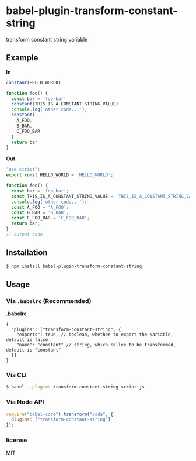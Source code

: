 # babel-plugin-transform-constant-string

transform constant string variable

## Example

**In**

```js
constant(HELLO_WORLD)

function foo() {
  const bar = 'foo-bar'
  constant(THIS_IS_A_CONSTANT_STRING_VALUE)
  console.log('other code...');
  constant(
    A_FOO,
    B_BAR,
    C_FOO_BAR
  )
  return bar
}
```

**Out**

```js
"use strict";
export const HELLO_WORLD = 'HELLO_WORLD';

function foo() {
  const bar = 'foo-bar';
  const THIS_IS_A_CONSTANT_STRING_VALUE = 'THIS_IS_A_CONSTANT_STRING_VALUE';
  console.log('other code...');
  const A_FOO = 'A_FOO';
  const B_BAR = 'B_BAR';
  const C_FOO_BAR = 'C_FOO_BAR';
  return bar;
}
// output code
```

## Installation

```sh
$ npm install babel-plugin-transform-constant-string
```

## Usage

### Via `.babelrc` (Recommended)

**.babelrc**

```json5
{
  "plugins": ["transform-constant-string", {
    "exports": true, // boolean, whether to export the variable, default is false
    "name": "constant" // string, which callee to be transformed, default is "constant"
  }]
}
```

### Via CLI

```sh
$ babel --plugins transform-constant-string script.js
```

### Via Node API

```javascript
require("babel-core").transform("code", {
  plugins: ["transform-constant-string"]
});
```

### license
MIT
